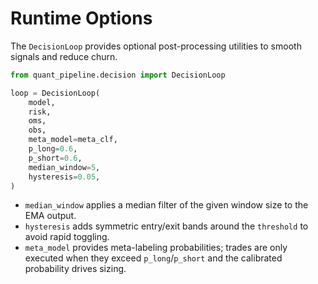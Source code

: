 # Runtime Options

The `DecisionLoop` provides optional post-processing utilities to smooth signals and reduce churn.

```python
from quant_pipeline.decision import DecisionLoop

loop = DecisionLoop(
    model,
    risk,
    oms,
    obs,
    meta_model=meta_clf,
    p_long=0.6,
    p_short=0.6,
    median_window=5,
    hysteresis=0.05,
)
```

- `median_window` applies a median filter of the given window size to the EMA output.
- `hysteresis` adds symmetric entry/exit bands around the `threshold` to avoid rapid toggling.
- `meta_model` provides meta-labeling probabilities; trades are only executed when
  they exceed `p_long`/`p_short` and the calibrated probability drives sizing.
